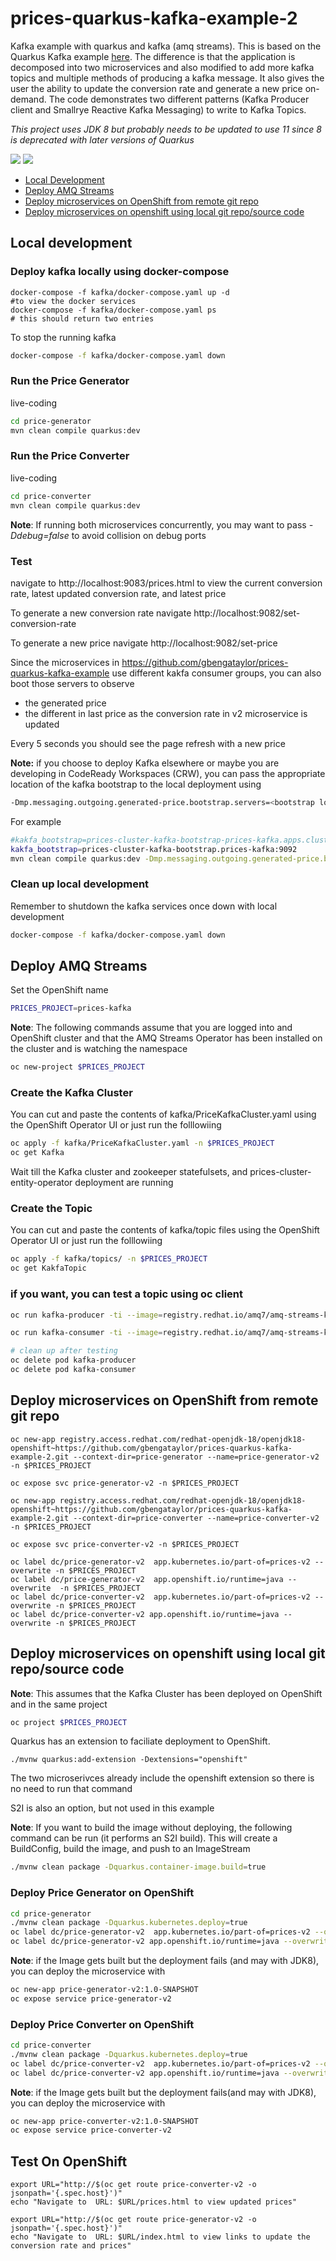 # prices-quarkus-kafka-example-2
Kafka example with quarkus and kafka (amq streams). This is based on the Quarkus Kafka example [here](https://quarkus.io/guides/kafka). The difference is that the application is decomposed into two microservices and also modified to add more kafka topics and multiple methods of producing a kafka message. It also gives the user the ability to update the conversion rate and generate a new price on-demand. The code demonstrates two different patterns (Kafka Producer client and Smallrye Reactive Kafka Messaging) to write to Kafka Topics.

*This project uses JDK 8 but probably needs to be updated to use 11 since 8 is deprecated with later versions of Quarkus*

![](images/kafka-guide-architecture.png)
![](images/kafka-guide-architecture-2.png)

* [Local Development](#Local-development)
* [Deploy AMQ Streams](#deploy-amq-streams)
* [Deploy microservices on OpenShift from remote git repo](#Deploy-microservices-on-OpenShift-from-remote-git-repo)
* [Deploy microservices on openshift using local git repo/source code](#deploy-microservices-on-openshift-using-local-git-reposource-code)

## Local development

### Deploy kafka locally using docker-compose
```
docker-compose -f kafka/docker-compose.yaml up -d 
#to view the docker services
docker-compose -f kafka/docker-compose.yaml ps
# this should return two entries
```

To stop the running kafka
```sh
docker-compose -f kafka/docker-compose.yaml down
```

### Run the Price Generator
live-coding
```sh
cd price-generator
mvn clean compile quarkus:dev
```

### Run the Price Converter
live-coding
```sh
cd price-converter
mvn clean compile quarkus:dev
```

**Note**: If running both microservices concurrently, you may want to pass *-Ddebug=false* to avoid collision on debug ports

### Test
navigate to http://localhost:9083/prices.html to view the current conversion rate, latest updated conversion rate, and latest price

To generate a new conversion rate navigate http://localhost:9082/set-conversion-rate

To generate a new price navigate http://localhost:9082/set-price

Since the microservices in https://github.com/gbengataylor/prices-quarkus-kafka-example use different kakfa consumer groups, you can also boot those servers to observe
* the generated price
* the different in last price as the conversion rate in v2 microservice is updated


Every 5 seconds you should see the page refresh with a new price

**Note:** if you choose to deploy Kafka elsewhere or maybe you are developing in CodeReady Workspaces (CRW), you can pass the appropriate location of the kafka bootstrap to the local deployment using
```sh
-Dmp.messaging.outgoing.generated-price.bootstrap.servers=<bootstrap location>
```
For example
```sh
#kakfa_bootstrap=prices-cluster-kafka-bootstrap-prices-kafka.apps.cluster-60c1.60c1.example.opentlc.com:80
kakfa_bootstrap=prices-cluster-kafka-bootstrap.prices-kafka:9092 
mvn clean compile quarkus:dev -Dmp.messaging.outgoing.generated-price.bootstrap.servers=$kakfa_bootstrap
```


### Clean up local development
Remember to shutdown the kafka services once down with local development
```sh
docker-compose -f kafka/docker-compose.yaml down
```

## Deploy AMQ Streams
Set the OpenShift name
```sh
PRICES_PROJECT=prices-kafka
```
**Note**: The following commands assume that you are logged into and OpenShift cluster and that the AMQ Streams Operator has been installed on the cluster and is watching the namespace

```sh
oc new-project $PRICES_PROJECT
```

### Create the Kafka Cluster
You can cut and paste the contents of kafka/PriceKafkaCluster.yaml using the OpenShift Operator UI or just run the folllowiing
```sh
oc apply -f kafka/PriceKafkaCluster.yaml -n $PRICES_PROJECT
oc get Kafka
```
Wait till the Kafka cluster and zookeeper statefulsets, and prices-cluster-entity-operator deployment are running

### Create the Topic
You can cut and paste the contents of kafka/topic files using the OpenShift Operator UI or just run the folllowiing
```sh
oc apply -f kafka/topics/ -n $PRICES_PROJECT
oc get KakfaTopic
```

### if you want, you can test a topic using oc client
```sh
oc run kafka-producer -ti --image=registry.redhat.io/amq7/amq-streams-kafka-23:1.3.0 --rm=true --restart=Never -- bin/kafka-console-producer.sh --broker-list prices-cluster-kafka-bootstrap:9092 --topic prices

oc run kafka-consumer -ti --image=registry.redhat.io/amq7/amq-streams-kafka-23:1.3.0 --rm=true --restart=Never -- bin/kafka-console-consumer.sh --bootstrap-server prices-cluster-kafka-bootstrap:9092 --topic prices --from-beginning

# clean up after testing
oc delete pod kafka-producer
oc delete pod kafka-consumer
```
## Deploy microservices on OpenShift from remote git repo

```
oc new-app registry.access.redhat.com/redhat-openjdk-18/openjdk18-openshift~https://github.com/gbengataylor/prices-quarkus-kafka-example-2.git --context-dir=price-generator --name=price-generator-v2 -n $PRICES_PROJECT

oc expose svc price-generator-v2 -n $PRICES_PROJECT

oc new-app registry.access.redhat.com/redhat-openjdk-18/openjdk18-openshift~https://github.com/gbengataylor/prices-quarkus-kafka-example-2.git --context-dir=price-converter --name=price-converter-v2 -n $PRICES_PROJECT

oc expose svc price-converter-v2 -n $PRICES_PROJECT

oc label dc/price-generator-v2  app.kubernetes.io/part-of=prices-v2 --overwrite -n $PRICES_PROJECT
oc label dc/price-generator-v2  app.openshift.io/runtime=java --overwrite  -n $PRICES_PROJECT
oc label dc/price-converter-v2  app.kubernetes.io/part-of=prices-v2 --overwrite -n $PRICES_PROJECT
oc label dc/price-converter-v2 app.openshift.io/runtime=java --overwrite -n $PRICES_PROJECT
```

## Deploy microservices on openshift using local git repo/source code

**Note**: This assumes that the Kafka Cluster has been deployed on OpenShift and in the same project
```sh
oc project $PRICES_PROJECT
```
Quarkus has an extension to faciliate deployment to OpenShift. 
```
./mvnw quarkus:add-extension -Dextensions="openshift"
```
The two microserivces already include the openshift extension so there is no need to run that command

S2I is also an option, but not used in this example

**Note**: If you want to build the image without deploying, the following command can be run (it performs an S2I build). This will create a BuildConfig, build the image, and push to an ImageStream
```sh
./mvnw clean package -Dquarkus.container-image.build=true
```

### Deploy Price Generator on OpenShift
```sh
cd price-generator
./mvnw clean package -Dquarkus.kubernetes.deploy=true
oc label dc/price-generator-v2  app.kubernetes.io/part-of=prices-v2 --overwrite
oc label dc/price-generator-v2 app.openshift.io/runtime=java --overwrite 
```

**Note**: if the Image gets built but the deployment fails (and may with JDK8), you can deploy the microservice with
```sh
oc new-app price-generator-v2:1.0-SNAPSHOT
oc expose service price-generator-v2
```

### Deploy Price Converter on OpenShift
```sh
cd price-converter
./mvnw clean package -Dquarkus.kubernetes.deploy=true
oc label dc/price-converter-v2  app.kubernetes.io/part-of=prices-v2 --overwrite
oc label dc/price-converter-v2 app.openshift.io/runtime=java --overwrite 
```
**Note**: if the Image gets built but the deployment fails(and may with JDK8), you can deploy the microservice with
```sh
oc new-app price-converter-v2:1.0-SNAPSHOT
oc expose service price-converter-v2
```

## Test On OpenShift
```
export URL="http://$(oc get route price-converter-v2 -o jsonpath='{.spec.host}')"
echo "Navigate to  URL: $URL/prices.html to view updated prices"

export URL="http://$(oc get route price-generator-v2 -o jsonpath='{.spec.host}')"
echo "Navigate to  URL: $URL/index.html to view links to update the conversion rate and prices"
```
